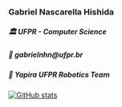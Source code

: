 <h3> Gabriel Nascarella Hishida </h3>

<h5>🏛️ UFPR - Computer Science</h5>
<h5>💬 gabrielnhn@ufpr.br</h4>

<h5>🐝 Yapira UFPR Robotics Team</h5

[![GitHub stats](https://github-readme-stats.vercel.app/api?username=gabrielnhn&hide=stars,issues)](https://github.com/anuraghazra/github-readme-stats)
